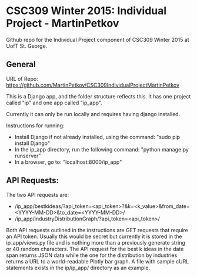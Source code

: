 # CSC309 Winter 2015: Individual Project - MartinPetkov
Github repo for the Individual Project component of CSC309 Winter 2015 at UofT St. George.

## General
URL of Repo: https://github.com/MartinPetkov/CSC309IndividualProjectMartinPetkov

This is a Django app, and the folder structure reflects this. It has one project called "ip" and one app called "ip\_app".

Currently it can only be run locally and requires having django installed.

Instructions for running:
* Install Django if not already installed, using the command: "sudo pip install Django"
* In the ip_app directory, run the following command: "python manage.py runserver"
* In a browser, go to: "localhost:8000/ip\_app"


## API Requests:
The two API requests are:
* /ip\_app/bestkideas/?api\_token=&lt;api\_token&gt;?&amp;k=&lt;k\_value&gt;&amp;from\_date=&lt;YYYY-MM-DD&gt;&amp;to_date=&lt;YYYY-MM-DD&gt;/
* /ip\_app/industryDistributionGraph/?api\_token=&lt;api\_token&gt;/  

Both API requests outlined in the instructions are GET requests that require an API token. Usually this would be secret but currently it is stored in the ip\_app/views.py file and is nothing more than a previously generate string or 40 random characters. The API request for the best k ideas in the date span returns JSON data while the one for the distribution by industries returns a URL to a world-readable Plotly bar graph. A file with sample cURL statements exists in the ip/ip\_app/ directory as an example.
